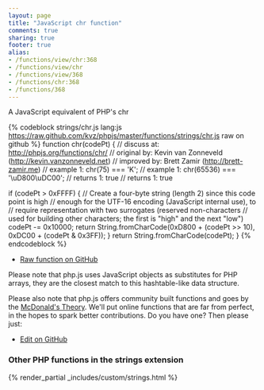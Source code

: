 ```yaml
---
layout: page
title: "JavaScript chr function"
comments: true
sharing: true
footer: true
alias:
- /functions/view/chr:368
- /functions/view/chr
- /functions/view/368
- /functions/chr:368
- /functions/368
---
```

<!-- Generated by Rakefile:build -->
A JavaScript equivalent of PHP's chr

{% codeblock strings/chr.js lang:js https://raw.github.com/kvz/phpjs/master/functions/strings/chr.js raw on github %}
function chr(codePt) {
  //  discuss at: http://phpjs.org/functions/chr/
  // original by: Kevin van Zonneveld (http://kevin.vanzonneveld.net)
  // improved by: Brett Zamir (http://brett-zamir.me)
  //   example 1: chr(75) === 'K';
  //   example 1: chr(65536) === '\uD800\uDC00';
  //   returns 1: true
  //   returns 1: true

  if (codePt > 0xFFFF) { // Create a four-byte string (length 2) since this code point is high
    //   enough for the UTF-16 encoding (JavaScript internal use), to
    //   require representation with two surrogates (reserved non-characters
    //   used for building other characters; the first is "high" and the next "low")
    codePt -= 0x10000;
    return String.fromCharCode(0xD800 + (codePt >> 10), 0xDC00 + (codePt & 0x3FF));
  }
  return String.fromCharCode(codePt);
}
{% endcodeblock %}

 - [Raw function on GitHub](https://github.com/kvz/phpjs/blob/master/functions/strings/chr.js)

Please note that php.js uses JavaScript objects as substitutes for PHP arrays, they are 
the closest match to this hashtable-like data structure. 

Please also note that php.js offers community built functions and goes by the 
[McDonald's Theory](https://medium.com/what-i-learned-building/9216e1c9da7d). We'll put online 
functions that are far from perfect, in the hopes to spark better contributions. 
Do you have one? Then please just: 

 - [Edit on GitHub](https://github.com/kvz/phpjs/edit/master/functions/strings/chr.js)


### Other PHP functions in the strings extension
{% render_partial _includes/custom/strings.html %}
